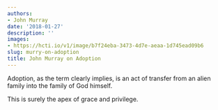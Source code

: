 ```yaml
---
authors:
- John Murray
date: '2018-01-27'
description: ''
images:
- https://hcti.io/v1/image/b7f24eba-3473-4d7e-aeaa-1d745ead09b6
slug: murry-on-adoption
title: John Murray on Adoption
---
```


Adoption, as the term clearly implies, is an act of transfer from an alien family into the family of God himself.

This is surely the apex of grace and privilege.